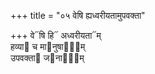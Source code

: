 +++
title = "०५ वेषि ह्यध्वरीयतामुपवक्ता"

+++
वे᳓षि हि᳓ अध्वरीयता᳓म्  
हव्या᳓ च मा᳓नुषाणा᳐म्  
उपवक्ता᳓ ज᳓नाना᳐म्